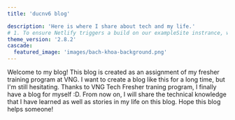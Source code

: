 ```yaml
---
title: 'ducnv6 blog'

description: 'Here is where I share about tech and my life.'
# 1. To ensure Netlify triggers a build on our exampleSite instrance, we need to change a file in the exampleSite directory.
theme_version: '2.8.2'
cascade:
  featured_image: 'images/bach-khoa-background.png'
---
```


Welcome to my blog! This blog is created as an assignment of my fresher training program at VNG. I want to create a blog like this for a long time, but I'm still hesitating. Thanks to VNG Tech Fresher traning program, I finally have a blog for myself :D. From now on, I will share the technical knowledge that I have learned as well as stories in my life on this blog. Hope this blog helps someone!
